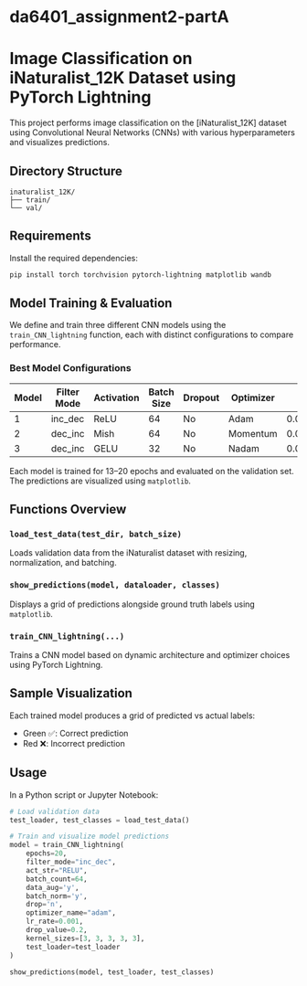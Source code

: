 # da6401_assignment2-partA

# Image Classification on iNaturalist_12K Dataset using PyTorch Lightning

This project performs image classification on the [iNaturalist_12K] dataset using Convolutional Neural Networks (CNNs) with various hyperparameters and visualizes predictions.

## Directory Structure
```
inaturalist_12K/
├── train/
└── val/
```

## Requirements

Install the required dependencies:

```bash
pip install torch torchvision pytorch-lightning matplotlib wandb
```

##  Model Training & Evaluation

We define and train three different CNN models using the `train_CNN_lightning` function, each with distinct configurations to compare performance.

### Best Model Configurations

| Model | Filter Mode | Activation | Batch Size | Dropout | Optimizer | LR     | Val Accuracy |
|-------|-------------|------------|------------|---------|-----------|--------|--------------|
| 1     | inc_dec     | ReLU       | 64         | No      | Adam      | 0.001  | 0.4095       |
| 2     | dec_inc     | Mish       | 64         | No      | Momentum  | 0.0001 | 0.4005       |
| 3     | dec_inc     | GELU       | 32         | No      | Nadam     | 0.0001 | 0.3960       |

Each model is trained for 13–20 epochs and evaluated on the validation set. The predictions are visualized using `matplotlib`.

## Functions Overview

### `load_test_data(test_dir, batch_size)`
Loads validation data from the iNaturalist dataset with resizing, normalization, and batching.

### `show_predictions(model, dataloader, classes)`
Displays a grid of predictions alongside ground truth labels using `matplotlib`.

### `train_CNN_lightning(...)`
Trains a CNN model based on dynamic architecture and optimizer choices using PyTorch Lightning.

## Sample Visualization

Each trained model produces a grid of predicted vs actual labels:

- Green ✅: Correct prediction
- Red ❌: Incorrect prediction

## Usage

In a Python script or Jupyter Notebook:

```python
# Load validation data
test_loader, test_classes = load_test_data()

# Train and visualize model predictions
model = train_CNN_lightning(
    epochs=20,
    filter_mode="inc_dec",
    act_str="RELU",
    batch_count=64,
    data_aug='y',
    batch_norm='y',
    drop='n',
    optimizer_name="adam",
    lr_rate=0.001,
    drop_value=0.2,
    kernel_sizes=[3, 3, 3, 3, 3],
    test_loader=test_loader
)

show_predictions(model, test_loader, test_classes)
```


